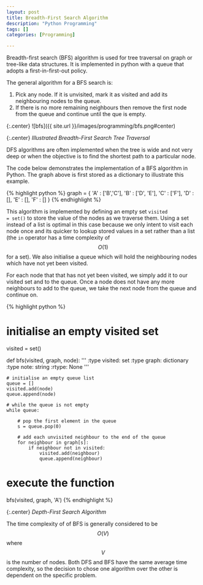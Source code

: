 ```yaml
---
layout: post
title: Breadth-First Search Algorithm
description: "Python Programming"
tags: []
categories: [Programming]

---
```


Breadth-first search (BFS) algorithm is used for tree traversal on graph or tree-like data structures. It is implemented in python with a queue that adopts a first-in-first-out policy. 

<!-- more -->

The general algorithm for a BFS search is: 

1. Pick any node. If it is unvisited, mark it as visited and add its neighbouring nodes to the queue.
2. If there is no more remaining neighbours then remove the first node from the queue and continue until the que is empty.

{:.center}
![bfs]({{ site.url }}/images/programming/bfs.png#center)

{:.center}
*Illustrated Breadth-First Search Tree Traversal*

DFS algorithms are often implemented when the tree is wide and not very deep or when the objective is to find the shortest path to a particular node.

The code below demonstrates the implementation of a BFS algorithm in Python. The graph above is first stored as a dictionary to illustrate this example.

{% highlight python %}
graph = {
    'A' : ['B','C'],
    'B' : ['D', 'E'],
    'C' : ['F'],
    'D' : [],
    'E' : [],
    'F' : []
}
{% endhighlight %}

This algorithm is implemented by defining an empty set <code>visited = set()</code> to store the value of the nodes as we traverse them. Using a set instead of a list is optimal in this case because we only intent to visit each node once and its quicker to lookup stored values in a set rather than a list (the <code>in</code> operator has a time complexity of $$O(1)$$ for a set). We also initialise a queue which will hold the neighbouring nodes which have not yet been visited.

For each node that that has not yet been visited, we simply add it to our visited set and to the queue. Once a node does not have any more neighbours to add to the queue, we take the next node from the queue and continue on.

{% highlight python %}
# initialise an empty visited set
visited = set()

def bfs(visited, graph, node):
    '''
    :type visited: set
    :type graph: dictionary
    :type note: string
    :rtype: None
    '''

    # initialise an empty queue list
    queue = []
    visited.add(node)
    queue.append(node)

    # while the queue is not empty
    while queue:

        # pop the first element in the queue
        s = queue.pop(0) 

        # add each unvisited neighbour to the end of the queue
        for neighbour in graph[s]:
            if neighbour not in visited:
                visited.add(neighbour)
                queue.append(neighbour)

# execute the function
bfs(visited, graph, 'A')
{% endhighlight %}

{:.center}
*Depth-First Search Algorithm*

The time complexity of of BFS is generally considered to be $$O(V)$$ where $$V$$ is the number of nodes. Both DFS and BFS have the same average time complexity, so the decision to chose one algorithm over the other is dependent on the specific problem.